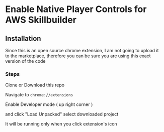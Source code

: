 # Enable Native Player Controls for AWS Skillbuilder

## Installation

Since this is an open source chrome extension, I am not going to upload it to the marketplace, therefore you can be sure you are using this exact version of the code


### Steps

Clone or Download this repo

Navigate to 
```chrome://extensions```

Enable Developer mode ( up right corner ) 

and click "Load Unpacked" select downloaded project

It will be running only when you click extension's icon
